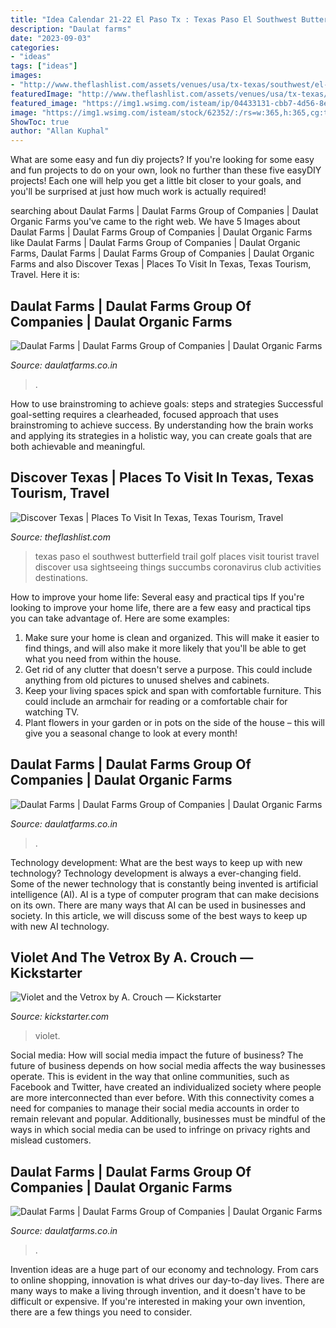 ```yaml
---
title: "Idea Calendar 21-22 El Paso Tx : Texas Paso El Southwest Butterfield Trail Golf Places Visit Tourist Travel Discover Usa Sightseeing Things Succumbs Coronavirus Club Activities Destinations"
description: "Daulat farms"
date: "2023-09-03"
categories:
- "ideas"
tags: ["ideas"]
images:
- "http://www.theflashlist.com/assets/venues/usa/tx-texas/southwest/el-paso/living/activities/golf-course/butterfield-trail/images/ButterfieldTrail-Hole16-ElPasoCVB-1000.jpg"
featuredImage: "http://www.theflashlist.com/assets/venues/usa/tx-texas/southwest/el-paso/living/activities/golf-course/butterfield-trail/images/ButterfieldTrail-Hole16-ElPasoCVB-1000.jpg"
featured_image: "https://img1.wsimg.com/isteam/ip/04433131-cbb7-4d56-8eab-043900564722/20200712_031848.jpg/:/cr=t:0%25,l:0%25,w:100%25,h:100%25/rs=w:1023,cg:true/rs=h:100"
image: "https://img1.wsimg.com/isteam/stock/62352/:/rs=w:365,h:365,cg:true,m/cr=w:365,h:365"
ShowToc: true
author: "Allan Kuphal"
---
```



What are some easy and fun diy projects?
If you're looking for some easy and fun projects to do on your own, look no further than these five easyDIY projects! Each one will help you get a little bit closer to your goals, and you'll be surprised at just how much work is actually required!

	

		
searching about Daulat Farms | Daulat Farms Group of Companies | Daulat Organic Farms you've came to the right web. We have 5 Images about Daulat Farms | Daulat Farms Group of Companies | Daulat Organic Farms like Daulat Farms | Daulat Farms Group of Companies | Daulat Organic Farms, Daulat Farms | Daulat Farms Group of Companies | Daulat Organic Farms and also Discover Texas | Places To Visit In Texas, Texas Tourism, Travel. Here it is:
		
    
## Daulat Farms | Daulat Farms Group Of Companies | Daulat Organic Farms

<img loading=lazy src="https://img1.wsimg.com/isteam/ip/04433131-cbb7-4d56-8eab-043900564722/20200712_031848.jpg/:/cr=t:0%25,l:0%25,w:100%25,h:100%25/rs=w:1023,cg:true/rs=h:100" onerror="this.onerror=null;this.src='https://tse4.mm.bing.net/th?id=OIP.oo9etz-1bI-QgAuXh-LLpQAAAA&amp;pid=15.1';" alt="Daulat Farms | Daulat Farms Group of Companies | Daulat Organic Farms">

_Source: daulatfarms.co.in_

>. 

	

How to use brainstroming to achieve goals: steps and strategies
Successful goal-setting requires a clearheaded, focused approach that uses brainstroming to achieve success. By understanding how the brain works and applying its strategies in a holistic way, you can create goals that are both achievable and meaningful.

    
## Discover Texas | Places To Visit In Texas, Texas Tourism, Travel

<img loading=lazy src="http://www.theflashlist.com/assets/venues/usa/tx-texas/southwest/el-paso/living/activities/golf-course/butterfield-trail/images/ButterfieldTrail-Hole16-ElPasoCVB-1000.jpg" onerror="this.onerror=null;this.src='https://tse1.mm.bing.net/th?id=OIP.HQkd6Ri0OpjI7sWMQsRF8gHaE8&amp;pid=15.1';" alt="Discover Texas | Places To Visit In Texas, Texas Tourism, Travel">

_Source: theflashlist.com_

>texas paso el southwest butterfield trail golf places visit tourist travel discover usa sightseeing things succumbs coronavirus club activities destinations. 

	

How to improve your home life: Several easy and practical tips
If you're looking to improve your home life, there are a few easy and practical tips you can take advantage of. Here are some examples:
1. Make sure your home is clean and organized. This will make it easier to find things, and will also make it more likely that you'll be able to get what you need from within the house.
2. Get rid of any clutter that doesn't serve a purpose. This could include anything from old pictures to unused shelves and cabinets.
3. Keep your living spaces spick and span with comfortable furniture. This could include an armchair for reading or a comfortable chair for watching TV. 
4. Plant flowers in your garden or in pots on the side of the house – this will give you a seasonal change to look at every month! 

    
## Daulat Farms | Daulat Farms Group Of Companies | Daulat Organic Farms

<img loading=lazy src="https://img1.wsimg.com/isteam/stock/62352/:/rs=w:365,h:365,cg:true,m/cr=w:365,h:365" onerror="this.onerror=null;this.src='https://tse2.mm.bing.net/th?id=OIP.p-hkzKaU7asLigZiZp68CQAAAA&amp;pid=15.1';" alt="Daulat Farms | Daulat Farms Group of Companies | Daulat Organic Farms">

_Source: daulatfarms.co.in_

>. 

	

Technology development: What are the best ways to keep up with new technology?
Technology development is always a ever-changing field. Some of the newer technology that is constantly being invented is artificial intelligence (AI). AI is a type of computer program that can make decisions on its own. There are many ways that AI can be used in businesses and society. In this article, we will discuss some of the best ways to keep up with new AI technology.

    
## Violet And The Vetrox By A. Crouch — Kickstarter

<img loading=lazy src="https://ksr-ugc.imgix.net/assets/011/678/940/4f2b627a2656fc0f1b963229bc98148b_original.JPG?ixlib=rb-1.1.0&amp;crop=faces&amp;w=1024&amp;h=576&amp;fit=crop&amp;v=1463686679&amp;auto=format&amp;frame=1&amp;q=92&amp;s=9523e75ea199d966b967432baac358d6" onerror="this.onerror=null;this.src='https://tse1.mm.bing.net/th?id=OIP.E-ACamPidjCx5f_axd2QAgHaEK&amp;pid=15.1';" alt="Violet and the Vetrox by A. Crouch — Kickstarter">

_Source: kickstarter.com_

>violet. 

	

Social media: How will social media impact the future of business?
The future of business depends on how social media affects the way businesses operate. This is evident in the way that online communities, such as Facebook and Twitter, have created an individualized society where people are more interconnected than ever before. With this connectivity comes a need for companies to manage their social media accounts in order to remain relevant and popular. Additionally, businesses must be mindful of the ways in which social media can be used to infringe on privacy rights and mislead customers.

    
## Daulat Farms | Daulat Farms Group Of Companies | Daulat Organic Farms

<img loading=lazy src="https://img1.wsimg.com/isteam/ip/04433131-cbb7-4d56-8eab-043900564722/20200712_034839.jpg/:/cr=t:0%25,l:0%25,w:100%25,h:100%25/rs=w:1023,cg:true/rs=h:100" onerror="this.onerror=null;this.src='https://tse3.mm.bing.net/th?id=OIP.R27bQMPMnXEBWscgP3aZOgAAAA&amp;pid=15.1';" alt="Daulat Farms | Daulat Farms Group of Companies | Daulat Organic Farms">

_Source: daulatfarms.co.in_

>. 

	

Invention ideas are a huge part of our economy and technology. From cars to online shopping, innovation is what drives our day-to-day lives. There are many ways to make a living through invention, and it doesn't have to be difficult or expensive. If you're interested in making your own invention, there are a few things you need to consider.

